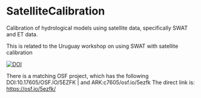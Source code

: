 # SatelliteCalibration
Calibration of hydrological models using satellite data, specifically SWAT and ET data. 

This is related to the Uruguay workshop on using SWAT with satellite calibration

[![DOI](https://zenodo.org/badge/89585422.svg)](https://zenodo.org/badge/latestdoi/89585422)

There is a matching OSF project, which has the following DOI:10.17605/OSF.IO/5EZFK | and ARK:c7605/osf.io/5ezfk
The direct link is: https://osf.io/5ezfk/
